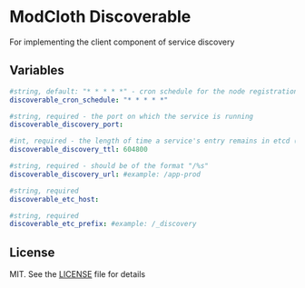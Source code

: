 # ModCloth Discoverable

For implementing the client component of service discovery

## Variables

```yaml
#string, default: "* * * * *" - cron schedule for the node registration job
discoverable_cron_schedule: "* * * * *"

#string, required - the port on which the service is running
discoverable_discovery_port:

#int, required - the length of time a service's entry remains in etcd (recommended: 604800)
discoverable_discovery_ttl: 604800

#string, required - should be of the format "/%s"
discoverable_discovery_url: #example: /app-prod

#string, required
discoverable_etc_host:

#string, required
discoverable_etc_prefix: #example: /_discovery
```
## License

MIT.  See the [LICENSE](LICENSE) file for details
